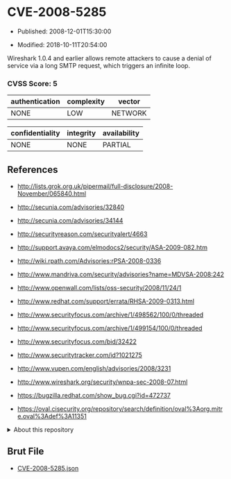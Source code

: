 # CVE-2008-5285

- Published: 2008-12-01T15:30:00

- Modified: 2018-10-11T20:54:00

Wireshark 1.0.4 and earlier allows remote attackers to cause a denial of service via a long SMTP request, which triggers an infinite loop.

### CVSS Score: **5**

| authentication | complexity | vector |
| --- | --- | --- |
| NONE | LOW | NETWORK |

| confidentiality | integrity | availability |
| --- | --- | --- |
| NONE | NONE | PARTIAL |

## References

* http://lists.grok.org.uk/pipermail/full-disclosure/2008-November/065840.html

* http://secunia.com/advisories/32840

* http://secunia.com/advisories/34144

* http://securityreason.com/securityalert/4663

* http://support.avaya.com/elmodocs2/security/ASA-2009-082.htm

* http://wiki.rpath.com/Advisories:rPSA-2008-0336

* http://www.mandriva.com/security/advisories?name=MDVSA-2008:242

* http://www.openwall.com/lists/oss-security/2008/11/24/1

* http://www.redhat.com/support/errata/RHSA-2009-0313.html

* http://www.securityfocus.com/archive/1/498562/100/0/threaded

* http://www.securityfocus.com/archive/1/499154/100/0/threaded

* http://www.securityfocus.com/bid/32422

* http://www.securitytracker.com/id?1021275

* http://www.vupen.com/english/advisories/2008/3231

* http://www.wireshark.org/security/wnpa-sec-2008-07.html

* https://bugzilla.redhat.com/show_bug.cgi?id=472737

* https://oval.cisecurity.org/repository/search/definition/oval%3Aorg.mitre.oval%3Adef%3A11351

<details>
<summary>About this repository</summary> 

  This repository is part of the project [Live Hack CVE](https://github.com/Live-Hack-CVE). Main website can be found [www.live-hack.org](https://www.live-hack.org) 
  
  Made by [Sn0wAlice](https://github.com/Sn0wAlice) for the people that care about security and need to have a feed of the latest CVEs. Hope you enjoy it, don't forget to star the repo and follow me on [Twitter](https://twitter.com/Sn0wAlice) and [Github](https://github.com/Sn0wAlice). And that is my [personnal website](https://www.alice-snow.me/)

  - [Home Page](https://github.com/Live-Hack-CVE)
  - [Framework](https://github.com/Live-Hack-CVE/cve-framework)
  - [CVE database](https://github.com/Live-Hack-CVE/full_database)
  - [Changelog](https://github.com/Live-Hack-CVE/Changelog)
</details>

## Brut File

* [CVE-2008-5285.json](https://raw.githubusercontent.com/Live-Hack-CVE/full_database/main/cves/2008/CVE-2008-5285.json)


